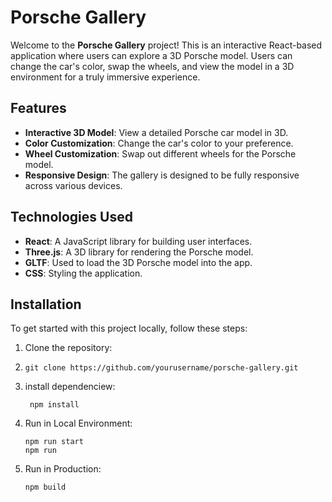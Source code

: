 # Porsche Gallery

Welcome to the **Porsche Gallery** project! This is an interactive React-based application where users can explore a 3D Porsche model. Users can change the car's color, swap the wheels, and view the model in a 3D environment for a truly immersive experience.

## Features

- **Interactive 3D Model**: View a detailed Porsche car model in 3D.
- **Color Customization**: Change the car's color to your preference.
- **Wheel Customization**: Swap out different wheels for the Porsche model.
- **Responsive Design**: The gallery is designed to be fully responsive across various devices.
  
## Technologies Used

- **React**: A JavaScript library for building user interfaces.
- **Three.js**: A 3D library for rendering the Porsche model.
- **GLTF**: Used to load the 3D Porsche model into the app.
- **CSS**: Styling the application.

## Installation

To get started with this project locally, follow these steps:

1. Clone the repository:
2. 
   ```
   git clone https://github.com/yourusername/porsche-gallery.git
   ```
3. install dependenciew:
      
   ```
    npm install
   ```
4. Run in Local Environment:
   
     ```
     npm run start
     npm run
     ```

5. Run in Production:
    
    ```
    npm build
    ```
